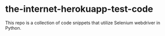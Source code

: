 # the-internet-herokuapp-test-code
This repo is a collection of code snippets that utilize Selenium webdriver in Python.
